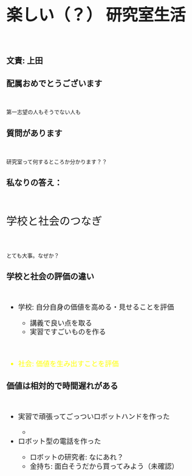<h1 style="font-size:300%">楽しい（？）
研究室生活</h1>
　
<h2>文責: 上田</h2>

<!--nextpage-->

<h2>配属おめでとうございます</h2>
　
<p>第一志望の人もそうでない人も</p>

<!--nextpage-->

<h2>質問があります</h2>
　
<p>研究室って何するところか分かります？？</p>


<!--nextpage-->

<h2>私なりの答え：</h2>
　
<p style="font-size:200%">学校と社会のつなぎ</p>
　
<p>とても大事。なぜか？</p>


<!--nextpage-->

<h2>学校と社会の評価の違い</h2>
　
<ul style="font-size:130%;line-height:130%">
	<li>学校: 自分自身の価値を高める・見せることを評価</li>
	<ul>
		<li>講義で良い点を取る</li>
		<li>実習ですごいものを作る</li>
	</ul>
 <p>&nbsp;</p>
	<li style="color:yellow">社会: 価値を生み出すことを評価</li>
</ul>


<!--nextpage-->

<h2>価値は相対的で時間遅れがある</h2>
　
<ul style="font-size:130%;line-height:130%">
	<li>実習で頑張ってごっついロボットハンドを作った</li>
	<ul>
		<li></li>
	</ul>
	<li>ロボット型の電話を作った</li>
	<ul>
		<li>ロボットの研究者: なにあれ？</li>
		<li>金持ち: 面白そうだから買ってみよう（未確認）</li>
	</ul>
</ul>
